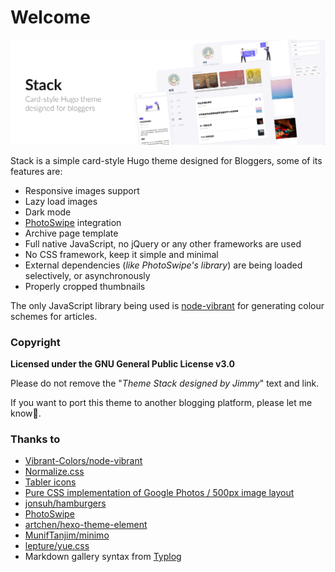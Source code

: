# Welcome

![](.gitbook/assets/image%20%283%29.png)

Stack is a simple card-style Hugo theme designed for Bloggers, some of its features are:

* Responsive images support
* Lazy load images
* Dark mode
* [PhotoSwipe](https://photoswipe.com/) integration
* Archive page template
* Full native JavaScript, no jQuery or any other frameworks are used
* No CSS framework, keep it simple and minimal
* External dependencies \(_like PhotoSwipe's library_\) are being loaded selectively, or asynchronously
* Properly cropped thumbnails

The only JavaScript library being used is [node-vibrant](https://github.com/Vibrant-Colors/node-vibrant) for generating colour schemes for articles.

### Copyright

**Licensed under the GNU General Public License v3.0**

Please do not remove the "_Theme Stack designed by Jimmy_" text and link.

If you want to port this theme to another blogging platform, please let me know🙏.

### Thanks to

* [Vibrant-Colors/node-vibrant](https://github.com/Vibrant-Colors/node-vibrant)
* [Normalize.css](https://necolas.github.io/normalize.css/)
* [Tabler icons](https://tablericons.com/)
* [Pure CSS implementation of Google Photos / 500px image layout](https://github.com/xieranmaya/blog/issues/6)
* [jonsuh/hamburgers](https://github.com/jonsuh/hamburgers)
* [PhotoSwipe](https://photoswipe.com/)
* [artchen/hexo-theme-element](https://github.com/artchen/hexo-theme-element)
* [MunifTanjim/minimo](https://github.com/MunifTanjim/minimo)
* [lepture/yue.css](https://github.com/lepture/yue.css)
* Markdown gallery syntax from [Typlog](https://typlog.com/)

